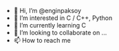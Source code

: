- 👋 Hi, I’m @enginpaksoy
- 👀 I’m interested in C / C++, Python
- 🌱 I’m currently learning C
- 💞️ I’m looking to collaborate on ...
- 📫 How to reach me 

<!---
enginpaksoy/enginpaksoy is a ✨ special ✨ repository because its `README.md` (this file) appears on your GitHub profile.
You can click the Preview link to take a look at your changes.
--->
